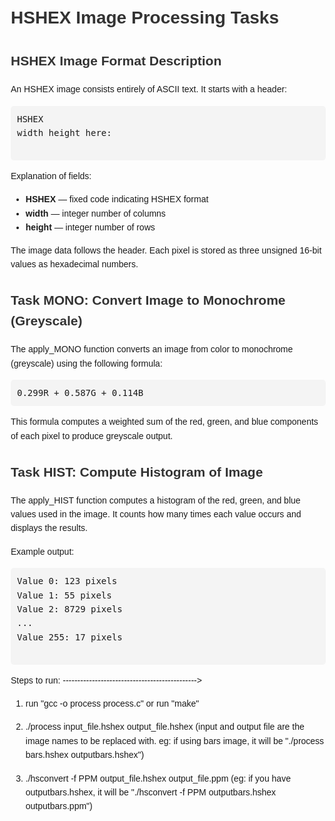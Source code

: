 <!DOCTYPE html>
<html lang="en">
<head>
    <meta charset="UTF-8">
    <meta name="viewport" content="width=device-width, initial-scale=1.0">
    <title>HSHEX Image Processing</title>
    <style>
        body {
            font-family: Arial, sans-serif;
            line-height: 1.6;
            margin: 20px;
        }
        h1, h2, h3 {
            color: #333;
        }
        p {
            margin-bottom: 15px;
        }
        pre {
            background-color: #f4f4f4;
            padding: 10px;
            overflow-x: auto;
            border-radius: 5px;
        }
    </style>
</head>
<body>
    <h1>HSHEX Image Processing Tasks</h1>
    <section id="hshex-description">
        <h2>HSHEX Image Format Description</h2>
        <p>An HSHEX image consists entirely of ASCII text. It starts with a header:</p>
        <pre>
HSHEX
width height here:
        </pre>
        <p>Explanation of fields:</p>
        <ul>
            <li><strong>HSHEX</strong> — fixed code indicating HSHEX format</li>
            <li><strong>width</strong> — integer number of columns</li>
            <li><strong>height</strong> — integer number of rows</li>
        </ul>
        <p>The image data follows the header. Each pixel is stored as three unsigned 16-bit values as hexadecimal numbers.</p>
    </section>
    <section id="mono-task">
        <h2>Task MONO: Convert Image to Monochrome (Greyscale)</h2>
        <p>The apply_MONO function converts an image from color to monochrome (greyscale) using the following formula:</p>
        <pre style="font-family: monospace;">0.299R + 0.587G + 0.114B</pre>
        <p>This formula computes a weighted sum of the red, green, and blue components of each pixel to produce greyscale output.</p>
        <!-- Add more explanation or instructions if needed -->
    </section>
    <section id="hist-task">
        <h2>Task HIST: Compute Histogram of Image</h2>
        <p>The apply_HIST function computes a histogram of the red, green, and blue values used in the image. It counts how many times each value occurs and displays the results.</p>
        <p>Example output:</p>
        <pre>
Value 0: 123 pixels
Value 1: 55 pixels
Value 2: 8729 pixels
...
Value 255: 17 pixels
        </pre>
    </section>
</body>
</html>


Steps to run:
---------------------------------------------->
1) run "gcc -o process process.c" or run "make"

2) ./process input_file.hshex output_file.hshex
(input and output file are the image names to be replaced with. eg: if using bars image, it will be "./process bars.hshex outputbars.hshex")

3) ./hsconvert -f PPM output_file.hshex output_file.ppm
(eg: if you have outputbars.hshex, it will be "./hsconvert -f PPM outputbars.hshex outputbars.ppm")
